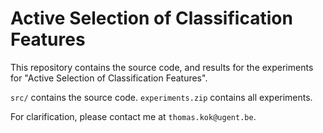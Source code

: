 # Active Selection of Classification Features

This repository contains the source code, and results for the experiments for "Active Selection of Classification Features".

`src/` contains the source code.
`experiments.zip` contains all experiments.

For clarification, please contact me at `thomas.kok@ugent.be`.
